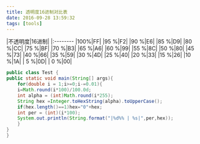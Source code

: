 ```yaml
---
title: 透明度16进制对比表
date: 2016-09-28 13:59:32
tags: [tools]
---
```


|不透明度|16进制|
|:--------
|100%|FF|
|95	%|F2|
|90 %|E6|
|85 %|D9|
|80 %|CC|
|75 %|BF|
|70 %|B3|
|65 %|A6|
|60 %|99|
|55 %|8C|
|50 %|80|
|45 %|73|
|40 %|66|
|35 %|59|
|30 %|4D|
|25 %|40|
|20 %|33|
|15 %|26|
|10 %|1A|
| 5 %|0D|
| 0 %|00|


```java
public class Test {
public static void main(String[] args){
	for(double i = 1;i>=0;i-=0.01){
	i=Math.round(i*100)/100.0d;
	int alpha = (int)Math.round(i*255);
	String hex =Integer.toHexString(alpha).toUpperCase();
	if(hex.length()==1)hex="0"+hex;
	int per = (int)(i*100);
	System.out.println(String.format("|%d%% | %s|",per,hex));
	}
}
}
```